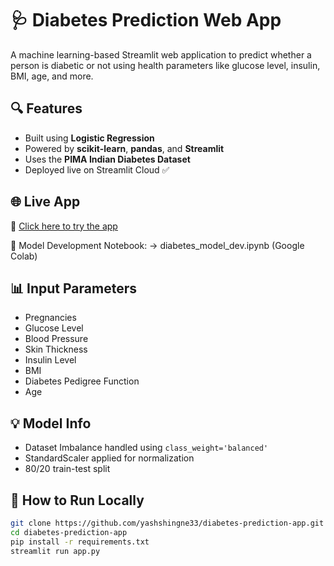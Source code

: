 # 🩺 Diabetes Prediction Web App

A machine learning-based Streamlit web application to predict whether a person is diabetic or not using health parameters like glucose level, insulin, BMI, age, and more.

## 🔍 Features
- Built using **Logistic Regression**
- Powered by **scikit-learn**, **pandas**, and **Streamlit**
- Uses the **PIMA Indian Diabetes Dataset**
- Deployed live on Streamlit Cloud ✅

## 🌐 Live App
🔗 [Click here to try the app](https://diabetes-prediction-app-ngecphawf5aknkdky36pr3.streamlit.app)

📘 Model Development Notebook:
→ diabetes_model_dev.ipynb (Google Colab)

## 📊 Input Parameters
- Pregnancies
- Glucose Level
- Blood Pressure
- Skin Thickness
- Insulin Level
- BMI
- Diabetes Pedigree Function
- Age

## 💡 Model Info
- Dataset Imbalance handled using `class_weight='balanced'`
- StandardScaler applied for normalization
- 80/20 train-test split

## 🚀 How to Run Locally
```bash
git clone https://github.com/yashshingne33/diabetes-prediction-app.git
cd diabetes-prediction-app
pip install -r requirements.txt
streamlit run app.py
